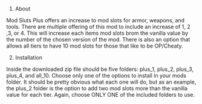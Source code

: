 
   
   1. About
   
   Mod Sluts Plus offers an increase to mod slots for armor, weapons, and tools. There are multiple offering
   of this mod to include an increase of 1, 2 ,3, or 4. This will increase each items mod slots brom the
   vanilla value by the number of the chosen version of the mod. There is also an option that allows all tiers
   to have 10 mod slots for those that like to be OP/Cheaty.
   
   
   
   2. Installation
   
   Inside the downloaded zip file should be five folders: plus_1, plus_2, plus_3, plus_4, and all_10. Choose
   only one of the options to install in your mods folder. It should be pretty obvious what each one will do,
   but as an example, the plus_2 folder is the option to add two mod slots more than the vanilla value for each
   tier. Again, choose ONLY ONE of the included folders to use.
   
   
   
